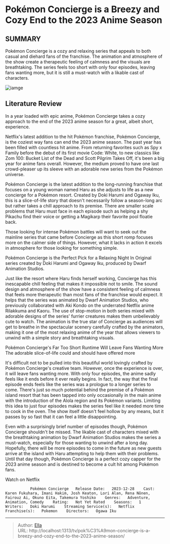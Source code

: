 # Pokémon Concierge is a Breezy and Cozy End to the 2023 Anime Season


## SUMMARY 



  Pokémon Concierge is a cozy and relaxing series that appeals to both casual and diehard fans of the franchise.   The animation and atmosphere of the show create a therapeutic feeling of calmness and the visuals are breathtaking.   The series feels too short with only four episodes, leaving fans wanting more, but it is still a must-watch with a likable cast of characters.  

![iamge](https://static1.srcdn.com/wordpress/wp-content/uploads/2023/11/pokemon-concierge-banner.jpg)

## Literature Review
In a year loaded with epic anime, Pokémon Concierge takes a cozy approach to the end of the 2023 anime season for a great, albeit short, experience.




Netflix&#39;s latest addition to the hit Pokémon franchise, Pokémon Concierge, is the coziest way fans can end the 2023 anime season. The past year has been filled with countless hit anime. From returning favorites such as Spy x Family before the debut of its first movie Code: White, to new classics like Zom 100: Bucket List of the Dead and Scott Pilgrim Takes Off, it&#39;s been a big year for anime fans overall. However, the medium proved to have one last crowd-pleaser up its sleeve with an adorable new series from the Pokémon universe.




Pokémon Concierge is the latest addition to the long-running franchise that focuses on a young woman named Haru as she adjusts to life as a new concierge for a Pokémon resort. Created by Doki Harumi and Ogaway Iku, this is a slice-of-life story that doesn&#39;t necessarily follow a season-long arc but rather takes a chill approach to its premise. There are smaller scale problems that Haru must face in each episode such as helping a shy Pikachu find their voice or getting a Magikarp their favorite pool floatie back.


 

Those looking for intense Pokémon battles will want to seek out the mainline series that came before Concierge as this short romp focuses more on the calmer side of things. However, what it lacks in action it excels in atmosphere for those looking for something simple.





 Pokémon Concierge is the Perfect Pick for a Relaxing Night In 
Original series created by Doki Harumi and Ogaway Iku, produced by Dwarf Animation Studios.
          

Just like the resort where Haru finds herself working, Concierge has this inescapable chill feeling that makes it impossible not to smile. The sound design and atmosphere of the show have a consistent feeling of calmness that feels more therapeutic than most fans of the franchise would expect. It helps that the series was animated by Dwarf Animation Studios, who previously collaborated with Aki Kondo on the underrated Netflix anime Rilakkuma and Kaoru. The use of stop-motion in both series mixed with adorable designs of the series&#39; furrier creatures makes them unbelievably cute to watch. The animation is the true star of Concierge as audiences will get to breathe in the spectacular scenery carefully crafted by the animators, making it one of the most relaxing anime of the year that allows viewers to unwind with a simple story and breathtaking visuals.






 Pokémon Concierge&#39;s Far Too Short Runtime Will Leave Fans Wanting More 
The adorable slice-of-life could and should have offered more
          

It&#39;s difficult not to be pulled into this beautiful world lovingly crafted by Pokémon Concierge&#39;s creative team. However, once the experience is over, it will leave fans wanting more. With only four episodes, the anime sadly feels like it ends before it ever really begins. In fact, the way that the final episode ends feels like the series was a prologue to a longer series to come. There&#39;s just so much potential behind the premise of a Pokémon island resort that has been tapped into only occasionally in the main anime with the introduction of the Alola region and its Pokémon variants. Limiting this idea to just four episodes makes the series feel like it needed more time to cook in the oven. The show itself doesn&#39;t feel hollow by any means, but it passes by so fast that it can feel a little disappointing.




Even with a surprisingly brief number of episodes though, Pokémon Concierge shouldn&#39;t be missed. The likable cast of characters mixed with the breathtaking animation by Dwarf Animation Studios makes the series a must-watch, especially for those wanting to unwind after a long day. Hopefully, there will be more episodes to come in the future as new guests arrive at the island with Haru attempting to help them with their problems. Until that day though, Pokémon Concierge is a perfect cozy capper for the 2023 anime season and is destined to become a cult hit among Pokémon fans.

Watch on Netflix

               Pokémon Concierge   Release Date:   2023-12-28    Cast:   Karen Fukuhara, Imani Hakim, Josh Keaton, Lori Alan, Rena Nōnen, Fairouz Ai, Okuno Eita, Takemura Yoshiko    Genres:   Adventure, Animation, Comedy    Rating:   Not Yet Rated    Seasons:   1    Writers:   Doki Harumi    Streaming Service(s):   Netflix    Franchise(s):   Pokemon    Directors:   Ogawa Iku      

---

> Author: [Ella](https://instagram.hk.cn/)  
> URL: http://localhost:1313/tv/pok%C3%A9mon-concierge-is-a-breezy-and-cozy-end-to-the-2023-anime-season/  

